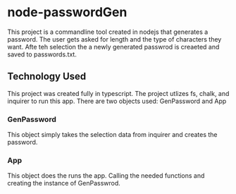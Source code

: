 # node-passwordGen

This project is a commandline tool created in nodejs that generates a password.
The user gets asked for length and the type of characters they want.
Afte teh selection the a newly generated passwrod is creaeted and saved to passwords.txt.

## Technology Used

This project was created fully in typescript.
The project utlizes fs, chalk, and inquirer to run this app.
There are two objects used: GenPassword and App

### GenPassword

This object simply takes the selection data from inquirer and creates the password.

### App

This object does the runs the app. Calling the needed functions and creating the instance of GenPasswrod.

